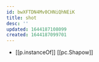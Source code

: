 ```yaml
---
id: bwXFTDN4Mv0CHNiQhNEiK
title: shot
desc: ''
updated: 1644187108099
created: 1644187099701
---
```


- [[p.instanceOf]] [[pc.Shapow]]
